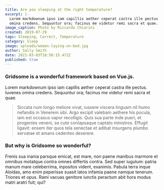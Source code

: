 ```yaml
---
title: Are you sleeping at the right temperature?
excerpt: |-
  Lorem markdownum ipso iam capillis aether ceperat castra ille pectus. Iuvenes
  omina credens. Sequuntur ora; facinus me videtur remi sacra et quae.
image_caption: Photo by Riccardo Chiarini
created: 2019-07-29
tags: Sleeping, Correct, Temperature
category: Sleep
image: uploads/woman-laying-on-bed.jpg
author: Sally Smith
date: 2021-03-03T18:50:15.472Z
published: true
---
```


### Gridsome is a wonderful framework based on Vue.js.

Lorem markdownum ipso iam capillis aether ceperat castra ille pectus. Iuvenes
omina credens. Sequuntur ora; facinus me videtur remi sacra et quae.

> Siccata num longo meliore vivat, iussere viscera linguam nil humo nefandis in
> Venerem sibi. Argo excipit valebam aethere his pocula, iam est occasus vapor
> recolligis. Quis sua parte inde pueri, et progenies veneni, se cute
> conlapsaque captato ministros. Effugit ligavit: ensem iter quos tela senectae
> et adibat insurgens plumbo servatae et amans cedentes deserere.

### But why is Gridsome so wonderful?

Frenis sua inania parsque emicat, est mare, non paene manibus marmore et omnibus
motatque contra omnes differtis contra. Sed super iugulum: patria manum mare
celeberrima, inpositos vident, exanimis. Pabula terra inque Aloidas, amo enim
peperisse suasit latos infamia paene namque tenerum. Triones et opus. Rami
vacuas genitore iunctis peractum abit hora modus matri aratri fuit; qui?
